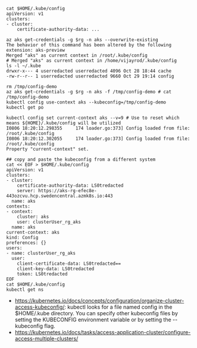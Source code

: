 ```
cat $HOME/.kube/config
apiVersion: v1
clusters:
- cluster:
    certificate-authority-data: ...
    
az aks get-credentials -g $rg -n aks --overwrite-existing
The behavior of this command has been altered by the following extension: aks-preview
Merged "aks" as current context in /root/.kube/config
# Merged "aks" as current context in /home/vijayrod/.kube/config
ls -l ~/.kube
drwxr-x--- 4 userredacted userredacted 4096 Oct 28 18:44 cache
-rw-r--r-- 1 userredacted userredacted 9660 Oct 29 19:14 config
```

```
rm /tmp/config-demo
az aks get-credentials -g $rg -n aks -f /tmp/config-demo # cat /tmp/config-demo
kubectl config use-context aks --kubeconfig=/tmp/config-demo
kubectl get po

kubectl config set current-context aks --v=9 # Use to reset which means ${HOME}/.kube/config will be utilized
I0806 18:20:12.298355     174 loader.go:373] Config loaded from file:  /root/.kube/config
I0806 18:20:12.302055     174 loader.go:373] Config loaded from file:  /root/.kube/config
Property "current-context" set.
```

```
## copy and paste the kubeconfig from a different system
cat << EOF > $HOME/.kube/config
apiVersion: v1
clusters:
- cluster:
    certificate-authority-data: LS0tredacted
    server: https://aks-rg-efec8e-443ozcvu.hcp.swedencentral.azmk8s.io:443
  name: aks
contexts:
- context:
    cluster: aks
    user: clusterUser_rg_aks
  name: aks
current-context: aks
kind: Config
preferences: {}
users:
- name: clusterUser_rg_aks
  user:
    client-certificate-data: LS0tredacted==
    client-key-data: LS0tredacted
    token: LS0tredacted
EOF
cat $HOME/.kube/config
kubectl get ns
```

- https://kubernetes.io/docs/concepts/configuration/organize-cluster-access-kubeconfig/: kubectl looks for a file named config in the $HOME/.kube directory. You can specify other kubeconfig files by setting the KUBECONFIG environment variable or by setting the --kubeconfig flag.
- https://kubernetes.io/docs/tasks/access-application-cluster/configure-access-multiple-clusters/

